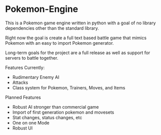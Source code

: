 Pokemon-Engine
==============
This is a Pokemon game engine written in python with a goal of no
library dependencies other than the standard library.

Right now the goal is create a full text based battle game that mimics
Pokemon with an easy to import Pokemon generator.

Long-term goals for the project are a full release as well as support
for servers to battle together.

Features Currently:
- Rudimentary Enemy AI
- Attacks
- Class system for Pokemon, Trainers, Moves, and Items

Planned Features
- Robust AI stronger than commercial game
- Import of first generation pokemon and movesets
- Stat changes, status changes, etc
- One on one Mode
- Robust UI
